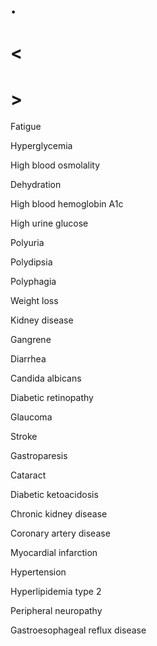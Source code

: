 # .

# <

# >

Fatigue

Hyperglycemia

High blood osmolality

Dehydration

High blood hemoglobin A1c

High urine glucose

Polyuria

Polydipsia

Polyphagia

Weight loss

Kidney disease

Gangrene

Diarrhea

Candida albicans

Diabetic retinopathy

Glaucoma

Stroke

Gastroparesis

Cataract

Diabetic ketoacidosis

Chronic kidney disease

Coronary artery disease

Myocardial infarction

Hypertension

Hyperlipidemia type 2

Peripheral neuropathy

Gastroesophageal reflux disease
